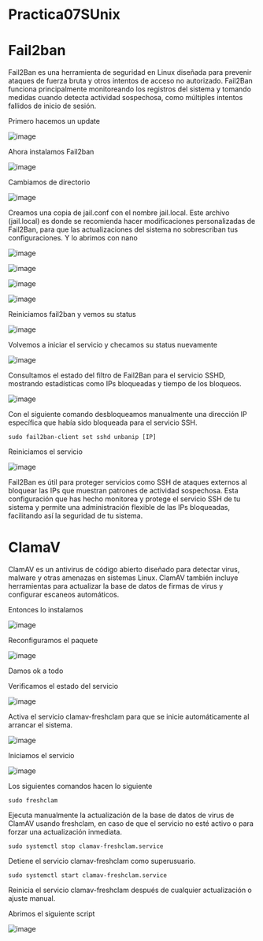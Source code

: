 # Practica07SUnix

# Fail2ban

Fail2Ban es una herramienta de seguridad en Linux diseñada para prevenir ataques de fuerza bruta y otros intentos de acceso no autorizado. Fail2Ban funciona principalmente monitoreando los registros del sistema y tomando medidas cuando detecta actividad sospechosa, como múltiples intentos fallidos de inicio de sesión.

Primero hacemos un update 

![image](https://github.com/user-attachments/assets/36b04fac-68b7-429e-9642-96549794ce15)

Ahora instalamos Fail2ban

![image](https://github.com/user-attachments/assets/9c738942-3aa0-46f7-af1c-c19a7c4d91b3)

Cambiamos de directorio 

![image](https://github.com/user-attachments/assets/26f110ce-a955-48a5-8b51-edd7ab4ef370)

Creamos una copia de jail.conf con el nombre jail.local. Este archivo (jail.local) es donde se recomienda hacer modificaciones personalizadas de Fail2Ban, para que las actualizaciones del sistema no sobrescriban tus configuraciones.
Y lo abrimos con nano 

![image](https://github.com/user-attachments/assets/2548a5f6-9fd9-4f6b-b4a1-a3da7b4b6790)

![image](https://github.com/user-attachments/assets/f7e736e3-d0ae-49ea-b7d1-c902438bf7f9)

![image](https://github.com/user-attachments/assets/f914e566-5e0a-4f25-b02e-16ff21a16733)

![image](https://github.com/user-attachments/assets/db3609e0-5a4e-43bf-98cd-d4f2bd3ee271)

Reiniciamos fail2ban y vemos su status

![image](https://github.com/user-attachments/assets/bb3eaddf-905b-464b-bd06-20ee5744710c)

Volvemos a iniciar el servicio y checamos su status nuevamente 

![image](https://github.com/user-attachments/assets/9322393e-b96b-42d0-a1d7-003018f93127)

Consultamos el estado del filtro de Fail2Ban para el servicio SSHD, mostrando estadísticas como IPs bloqueadas y tiempo de los bloqueos.


![image](https://github.com/user-attachments/assets/d6bb9140-e095-4bfa-9208-6e8f4a99ee9f)

Con el siguiente comando desbloqueamos manualmente una dirección IP específica que había sido bloqueada para el servicio SSH.

```
sudo fail2ban-client set sshd unbanip [IP]
```

Reiniciamos el servicio


![image](https://github.com/user-attachments/assets/f8677d1c-e2df-4e5a-a53e-f40c695f8abb)

Fail2Ban es útil para proteger servicios como SSH de ataques externos al bloquear las IPs que muestran patrones de actividad sospechosa. Esta configuración que has hecho monitorea y protege el servicio SSH de tu sistema y permite una administración flexible de las IPs bloqueadas, facilitando así la seguridad de tu sistema.

# ClamaV
ClamAV es un antivirus de código abierto diseñado para detectar virus, malware y otras amenazas en sistemas Linux. ClamAV también incluye herramientas para actualizar la base de datos de firmas de virus y configurar escaneos automáticos.

Entonces lo instalamos 


![image](https://github.com/user-attachments/assets/0e7967d2-6c1e-4791-b35d-b6e21cd3eec9)

Reconfiguramos el paquete

![image](https://github.com/user-attachments/assets/0cda9251-ff19-496e-aee4-c466d0854dc3)

Damos ok a todo

Verificamos el estado del servicio 

![image](https://github.com/user-attachments/assets/e94975cf-a52c-476f-a517-e14482b54bd1)

Activa el servicio clamav-freshclam para que se inicie automáticamente al arrancar el sistema.

![image](https://github.com/user-attachments/assets/59ba7f89-c6eb-46e0-9d2f-6f1da47b0223)

Iniciamos el servicio 

![image](https://github.com/user-attachments/assets/ab340e9f-b1a0-4e5c-9f1a-903c3454dba9)

Los siguientes comandos hacen lo siguiente
```
sudo freshclam
```
Ejecuta manualmente la actualización de la base de datos de virus de ClamAV usando freshclam, en caso de que el servicio no esté activo o para forzar una actualización inmediata.
```
sudo systemctl stop clamav-freshclam.service
```
Detiene el servicio clamav-freshclam como superusuario.
```
sudo systemctl start clamav-freshclam.service
```
Reinicia el servicio clamav-freshclam después de cualquier actualización o ajuste manual.

Abrimos el siguiente script 

![image](https://github.com/user-attachments/assets/a51db53a-e114-4164-87e7-c4fe2c1a0fe5)




